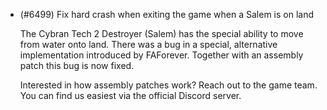 - (#6499) Fix hard crash when exiting the game when a Salem is on land

    The Cybran Tech 2 Destroyer (Salem) has the special ability to move from water onto land. There was a bug in a special, alternative implementation introduced by FAForever. Together with an assembly patch this bug is now fixed.

    Interested in how assembly patches work? Reach out to the game team. You can find us easiest via the official Discord server.
